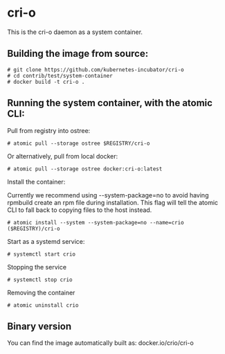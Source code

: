 # cri-o

This is the cri-o daemon as a system container.

## Building the image from source:

```
# git clone https://github.com/kubernetes-incubator/cri-o
# cd contrib/test/system-container
# docker build -t cri-o .
```

## Running the system container, with the atomic CLI:

Pull from registry into ostree:

```
# atomic pull --storage ostree $REGISTRY/cri-o
```

Or alternatively, pull from local docker:

```
# atomic pull --storage ostree docker:cri-o:latest
```

Install the container:

Currently we recommend using --system-package=no to avoid having rpmbuild create an rpm file
during installation. This flag will tell the atomic CLI to fall back to copying files to the
host instead.

```
# atomic install --system --system-package=no --name=crio ($REGISTRY)/cri-o
```

Start as a systemd service:

```
# systemctl start crio
```

Stopping the service

```
# systemctl stop crio
```

Removing the container

```
# atomic uninstall crio
```

## Binary version

You can find the image automatically built as: docker.io/crio/cri-o

